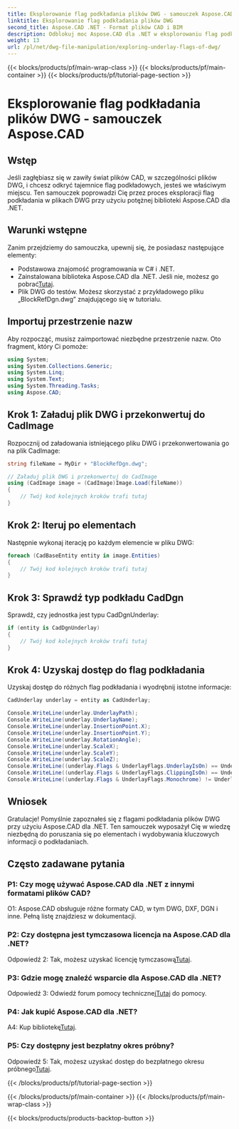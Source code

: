 ```yaml
---
title: Eksplorowanie flag podkładania plików DWG - samouczek Aspose.CAD
linktitle: Eksplorowanie flag podkładania plików DWG
second_title: Aspose.CAD .NET - Format plików CAD i BIM
description: Odblokuj moc Aspose.CAD dla .NET w eksplorowaniu flag podkładania plików DWG. Postępuj zgodnie z naszym przewodnikiem krok po kroku.
weight: 13
url: /pl/net/dwg-file-manipulation/exploring-underlay-flags-of-dwg/
---
```


{{< blocks/products/pf/main-wrap-class >}}
{{< blocks/products/pf/main-container >}}
{{< blocks/products/pf/tutorial-page-section >}}

# Eksplorowanie flag podkładania plików DWG - samouczek Aspose.CAD

## Wstęp

Jeśli zagłębiasz się w zawiły świat plików CAD, w szczególności plików DWG, i chcesz odkryć tajemnice flag podkładowych, jesteś we właściwym miejscu. Ten samouczek poprowadzi Cię przez proces eksploracji flag podkładania w plikach DWG przy użyciu potężnej biblioteki Aspose.CAD dla .NET.

## Warunki wstępne

Zanim przejdziemy do samouczka, upewnij się, że posiadasz następujące elementy:

- Podstawowa znajomość programowania w C# i .NET.
-  Zainstalowana biblioteka Aspose.CAD dla .NET. Jeśli nie, możesz go pobrać[Tutaj](https://releases.aspose.com/cad/net/).
- Plik DWG do testów. Możesz skorzystać z przykładowego pliku „BlockRefDgn.dwg” znajdującego się w tutorialu.

## Importuj przestrzenie nazw

Aby rozpocząć, musisz zaimportować niezbędne przestrzenie nazw. Oto fragment, który Ci pomoże:

```csharp
using System;
using System.Collections.Generic;
using System.Linq;
using System.Text;
using System.Threading.Tasks;
using Aspose.CAD;

```

## Krok 1: Załaduj plik DWG i przekonwertuj do CadImage

Rozpocznij od załadowania istniejącego pliku DWG i przekonwertowania go na plik CadImage:

```csharp
string fileName = MyDir + "BlockRefDgn.dwg";

// Załaduj plik DWG i przekonwertuj do CadImage
using (CadImage image = (CadImage)Image.Load(fileName))
{
    // Twój kod kolejnych kroków trafi tutaj
}
```

## Krok 2: Iteruj po elementach

Następnie wykonaj iterację po każdym elemencie w pliku DWG:

```csharp
foreach (CadBaseEntity entity in image.Entities)
{
    // Twój kod kolejnych kroków trafi tutaj
}
```

## Krok 3: Sprawdź typ podkładu CadDgn

Sprawdź, czy jednostka jest typu CadDgnUnderlay:

```csharp
if (entity is CadDgnUnderlay)
{
    // Twój kod kolejnych kroków trafi tutaj
}
```

## Krok 4: Uzyskaj dostęp do flag podkładania

Uzyskaj dostęp do różnych flag podkładania i wyodrębnij istotne informacje:

```csharp
CadUnderlay underlay = entity as CadUnderlay;

Console.WriteLine(underlay.UnderlayPath);
Console.WriteLine(underlay.UnderlayName);
Console.WriteLine(underlay.InsertionPoint.X);
Console.WriteLine(underlay.InsertionPoint.Y);
Console.WriteLine(underlay.RotationAngle);
Console.WriteLine(underlay.ScaleX);
Console.WriteLine(underlay.ScaleY);
Console.WriteLine(underlay.ScaleZ);
Console.WriteLine((underlay.Flags & UnderlayFlags.UnderlayIsOn) == UnderlayFlags.UnderlayIsOn);
Console.WriteLine((underlay.Flags & UnderlayFlags.ClippingIsOn) == UnderlayFlags.ClippingIsOn);
Console.WriteLine((underlay.Flags & UnderlayFlags.Monochrome) != UnderlayFlags.Monochrome);
```

## Wniosek

Gratulacje! Pomyślnie zapoznałeś się z flagami podkładania plików DWG przy użyciu Aspose.CAD dla .NET. Ten samouczek wyposażył Cię w wiedzę niezbędną do poruszania się po elementach i wydobywania kluczowych informacji o podkładaniach.

## Często zadawane pytania

### P1: Czy mogę używać Aspose.CAD dla .NET z innymi formatami plików CAD?

O1: Aspose.CAD obsługuje różne formaty CAD, w tym DWG, DXF, DGN i inne. Pełną listę znajdziesz w dokumentacji.

### P2: Czy dostępna jest tymczasowa licencja na Aspose.CAD dla .NET?

 Odpowiedź 2: Tak, możesz uzyskać licencję tymczasową[Tutaj](https://purchase.aspose.com/temporary-license/).

### P3: Gdzie mogę znaleźć wsparcie dla Aspose.CAD dla .NET?

 Odpowiedź 3: Odwiedź forum pomocy technicznej[Tutaj](https://forum.aspose.com/c/cad/19) do pomocy.

### P4: Jak kupić Aspose.CAD dla .NET?

A4: Kup bibliotekę[Tutaj](https://purchase.aspose.com/buy).

### P5: Czy dostępny jest bezpłatny okres próbny?

 Odpowiedź 5: Tak, możesz uzyskać dostęp do bezpłatnego okresu próbnego[Tutaj](https://releases.aspose.com/).

{{< /blocks/products/pf/tutorial-page-section >}}

{{< /blocks/products/pf/main-container >}}
{{< /blocks/products/pf/main-wrap-class >}}

{{< blocks/products/products-backtop-button >}}
